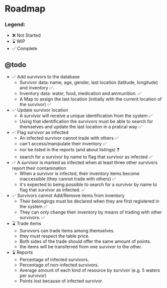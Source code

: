 # Roadmap

### Legend:

* :x: Not Started
* :hourglass: WIP
* :white_check_mark: Complete

## @todo

* :white_check_mark: Add survivors to the database
    * Survivor data: name, age, gender, last location (latitude, longitude) and inventory :white_check_mark:.
    * Inventory data: water, food, medication and ammunition. :white_check_mark:
    * A Map to assign the last location (initially with the current location of the survivor) :white_check_mark:
* :white_check_mark: Update survivor location
    * A survivor will receive a unique identification from the system :white_check_mark:
    * Using that identification the survivors must be able to search for themselves and update the last location in a pratical way :white_check_mark:
* :white_check_mark: Flag survivor as infected
    * An infected survivor cannot trade with others :white_check_mark:
    * can't access/manipulate their inventory :white_check_mark:
    * nor be listed in the reports (and about listings) :question:
    * search for a survivor by name to flag that survivor as infected :white_check_mark:
* :white_check_mark: A survivor is marked as infected when at least three other survivors report their contamination
    * When a survivor is infected, their inventory items become inaccessible (they cannot trade with others) :white_check_mark:
    * it's expected to being possible to search for a survivor by name to flag that survivor as infected. :white_check_mark:
* :white_check_mark: Survivors cannot Add/Remove items from inventory
    * Their belongings must be declared when they are first registered in the system :white_check_mark:
    * They can only change their inventory by means of trading with other survivors. :white_check_mark:
* :hourglass: Trade items
    * Survivors can trade items among themselves.
    * they must respect the table price.
    * Both sides of the trade should offer the same amount of points.
    * the items will be transferred from one survivor to the other.
* :hourglass: Reports
    * Percentage of infected survivors.
    * Percentage of non-infected survivors.
    * Average amount of each kind of resource by survivor (e.g. 5 waters per survivor)
    * Points lost because of infected survivor.
    
